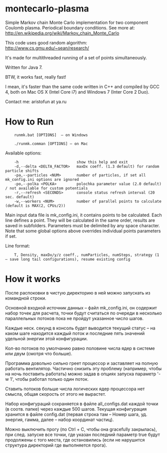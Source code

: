montecarlo-plasma
=================

Simple Markov chain Monte Carlo implementation for two component Coulomb plasma.
Periodical boundary conditions.
See more at: http://en.wikipedia.org/wiki/Markov_chain_Monte_Carlo

This code uses good random algorithm: http://www.cs.gmu.edu/~sean/research/

It's made for multithreaded running of a set of points simultaneously.

Written for Java 7.

BTW, it works fast, really fast!

I mean, it's faster than the same code written in C++ and compiled by GCC 4, both on Mac OS X (Intel Core i7) and Windows 7 (Inter Core 2 Duo).

Contact me: aristofun at ya.ru


How to Run
===

		runmk.bat [OPTIONS]  – on Windows

		./runmk.comman [OPTIONS] – on Mac

Available options:

		-h							show this help and exit
 		-d,--delta <DELTA_FACTOR>	maxDx coeff. (1.3 default) for random particle shifts
 		-pa,--particles <NUM>		number of particles, if set all mk_config.ini options are ignored
		-po,--polka <POLKA>			polochka parameter value (2.0 default) / not available for custom potentials
		-r,--refresh <SECONDS>		console status refresh interval (20 sec. default)
		-w,--workers <NUM>			number of parallel points to calculate (default is MAX(2, CPUs/2))

Main input data file is mk_config.ini, it contains points to be calculated. Each line defines a point. They will be calculated in the same order, results are saved in subfolders.
Parameters must be delimited by any space character. Note that some global options above overrides individual points parameters if set.

Line format:

		T, Density, maxDx/y/z coeff., numParticles, numSteps, strategy (1 – save long tail configurations), resume existing config

How it works
==

После распоковки в чистую директорию в ней можно запускать из командной строки.

Основной входной источник данных – файл mk_config.ini, он содержит набор точек для расчета, точки будут считаться по очереди в несколько параллельных потоков пока не пройдут указанное число шагов.

Каждые неск. секунд в консоль будет выводится текущий статус – на каком шаге находится каждый поток и последние пять значений удельной энергии этой конфигурации.

Кол-во потоков по умолчанию равно половине числа ядер в системе или двум (смотря что больше).

Программа довольно сильно греет процессор и заставляет на полную работать вентилятор.
Частично снизить эту проблему (например, чтобы на ночь поставить работать) можно задав в опциях запуска
параметр '-w 1', чтобы работал только один поток.

Ставить потоков больше числа логических ядер процессора нет смысла, общая скорость от этого не вырастет.

Набор конфигураций сохраняется в файле all_configs.dat каждой точки (в соотв. папке) через каждые 500 шагов.
Текущая конфигурация хранится в файле config.dat (первая строка там – Номер шага, уд. энергия, гамма,
далее – набор координат частиц).

Можно выключить прогу (по Ctrl + C, чтобы она gracefully закрылась), при след. запуске все точки, где указан последний параметр true будут продолжены с того места, где остановились (если не нарушится структура директорий где выполняется прога).
